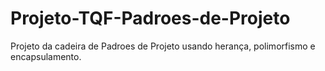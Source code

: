 # Projeto-TQF-Padroes-de-Projeto
Projeto da cadeira de Padroes de Projeto usando herança, polimorfismo e encapsulamento.
